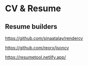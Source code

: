 # CV & Resume

## Resume builders

<https://github.com/sinaatalay/rendercv>

<https://github.com/reorx/jsoncv>

<https://resumetool.netlify.app/>
